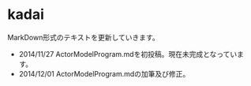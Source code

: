 kadai
=====

MarkDown形式のテキストを更新していきます。  
* 2014/11/27 ActorModelProgram.mdを初投稿。現在未完成となっています。  
* 2014/12/01 ActorModelProgram.mdの加筆及び修正。  
